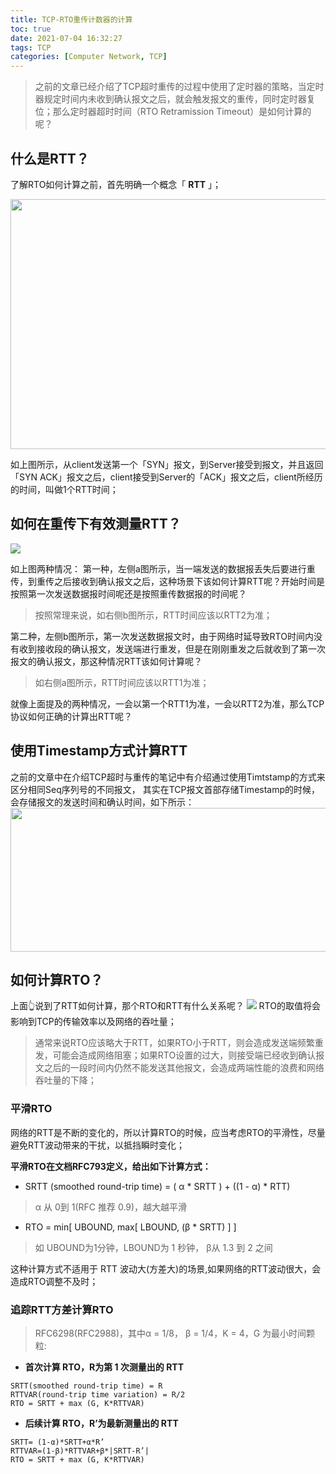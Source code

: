 ```yaml
---
title: TCP-RTO重传计数器的计算
toc: true
date: 2021-07-04 16:32:27
tags: TCP
categories: [Computer Network, TCP]
---
```



> 之前的文章已经介绍了TCP超时重传的过程中使用了定时器的策略，当定时器规定时间内未收到确认报文之后，就会触发报文的重传，同时定时器复位；那么定时器超时时间（RTO Retramission Timeout）是如何计算的呢？


## 什么是RTT？
了解RTO如何计算之前，首先明确一个概念「 **RTT** 」；

<image src="https://oscimg.oschina.net/oscnet/up-9b45623a3b0652d842ffa3eecea13e92183.png" width=550 height=400>   

如上图所示，从client发送第一个「SYN」报文，到Server接受到报文，并且返回「SYN ACK」报文之后，client接受到Server的「ACK」报文之后，client所经历的时间，叫做1个RTT时间；

## 如何在重传下有效测量RTT？
![](https://oscimg.oschina.net/oscnet/up-6c558bfea1825bf5d3b2da74e087cdde43a.png)

如上图两种情况：
第一种，左侧a图所示，当一端发送的数据报丢失后要进行重传，到重传之后接收到确认报文之后，这种场景下该如何计算RTT呢？开始时间是按照第一次发送数据报时间呢还是按照重传数据报的时间呢？

> 按照常理来说，如右侧b图所示，RTT时间应该以RTT2为准；

第二种，左侧b图所示，第一次发送数据报文时，由于网络时延导致RTO时间内没有收到接收段的确认报文，发送端进行重发，但是在刚刚重发之后就收到了第一次报文的确认报文，那这种情况RTT该如何计算呢？

> 如右侧a图所示，RTT时间应该以RTT1为准；

就像上面提及的两种情况，一会以第一个RTT1为准，一会以RTT2为准，那么TCP协议如何正确的计算出RTT呢？

## 使用Timestamp方式计算RTT
之前的文章中在介绍TCP超时与重传的笔记中有介绍通过使用Timtstamp的方式来区分相同Seq序列号的不同报文，
其实在TCP报文首部存储Timestamp的时候，会存储报文的发送时间和确认时间，如下所示：
<image src="https://oscimg.oschina.net/oscnet/up-ad80265bbba417c72a8d02a5c0be7be5f83.png" width=800 height=230> 


## 如何计算RTO？
上面👆说到了RTT如何计算，那个RTO和RTT有什么关系呢？
<image src="https://oscimg.oschina.net/oscnet/up-e25afa62f99830eb02c4c1df0c015dbde8a.png">
 RTO的取值将会影响到TCP的传输效率以及网络的吞吐量；
> 通常来说RTO应该略大于RTT，如果RTO小于RTT，则会造成发送端频繁重发，可能会造成网络阻塞；如果RTO设置的过大，则接受端已经收到确认报文之后的一段时间内仍然不能发送其他报文，会造成两端性能的浪费和网络吞吐量的下降；

### 平滑RTO
网络的RTT是不断的变化的，所以计算RTO的时候，应当考虑RTO的平滑性，尽量避免RTT波动带来的干扰，以抵挡瞬时变化；

**平滑RTO在文档RFC793定义，给出如下计算方式：**
- SRTT (smoothed round-trip time) = ( α * SRTT ) + ((1 - α) * RTT)
> α 从 0到 1(RFC 推荐 0.9)，越大越平滑
- RTO = min[ UBOUND, max[ LBOUND, (β * SRTT) ] ]
> 如 UBOUND为1分钟，LBOUND为 1 秒钟， β从 1.3 到 2 之间 

这种计算方式不适用于 RTT 波动大(方差大)的场景,如果网络的RTT波动很大，会造成RTO调整不及时；


### 追踪RTT方差计算RTO

> RFC6298(RFC2988)，其中α = 1/8， β = 1/4，K = 4，G 为最小时间颗粒:
- **首次计算 RTO，R为第 1 次测量出的 RTT**
```
SRTT(smoothed round-trip time) = R
RTTVAR(round-trip time variation) = R/2
RTO = SRTT + max (G, K*RTTVAR)
```
- **后续计算 RTO，R’为最新测量出的 RTT**
```
SRTT= (1-α)*SRTT+α*R’
RTTVAR=(1-β)*RTTVAR+β*|SRTT-R’|
RTO = SRTT + max (G, K*RTTVAR)
```
